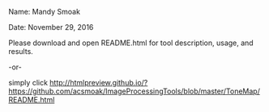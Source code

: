 Name: Mandy Smoak

Date: November 29, 2016

Please download and open README.html for tool description, usage, and results.

-or-

simply click 
http://htmlpreview.github.io/?https://github.com/acsmoak/ImageProcessingTools/blob/master/ToneMap/README.html

